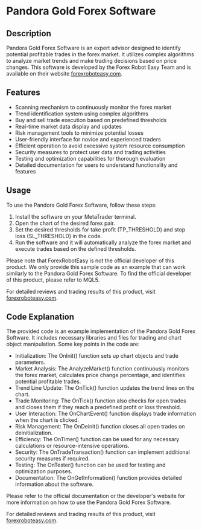 # Pandora Gold Forex Software

## Description

Pandora Gold Forex Software is an expert advisor designed to identify potential profitable trades in the forex market. It utilizes complex algorithms to analyze market trends and make trading decisions based on price changes. This software is developed by the Forex Robot Easy Team and is available on their website [forexroboteasy.com](https://forexroboteasy.com).

## Features

- Scanning mechanism to continuously monitor the forex market
- Trend identification system using complex algorithms
- Buy and sell trade execution based on predefined thresholds
- Real-time market data display and updates
- Risk management tools to minimize potential losses
- User-friendly interface for novice and experienced traders
- Efficient operation to avoid excessive system resource consumption
- Security measures to protect user data and trading activities
- Testing and optimization capabilities for thorough evaluation
- Detailed documentation for users to understand functionality and features

## Usage

To use the Pandora Gold Forex Software, follow these steps:

1. Install the software on your MetaTrader terminal.
2. Open the chart of the desired forex pair.
3. Set the desired thresholds for take profit (TP_THRESHOLD) and stop loss (SL_THRESHOLD) in the code.
4. Run the software and it will automatically analyze the forex market and execute trades based on the defined thresholds.

Please note that ForexRobotEasy is not the official developer of this product. We only provide this sample code as an example that can work similarly to the Pandora Gold Forex Software. To find the official developer of this product, please refer to MQL5.

For detailed reviews and trading results of this product, visit [forexroboteasy.com](https://forexroboteasy.com/forex-robot-review/pandora-gold-forex-software-honest-review-real-results/).

## Code Explanation

The provided code is an example implementation of the Pandora Gold Forex Software. It includes necessary libraries and files for trading and chart object manipulation. Some key points in the code are:

- Initialization: The OnInit() function sets up chart objects and trade parameters.
- Market Analysis: The AnalyzeMarket() function continuously monitors the forex market, calculates price change percentage, and identifies potential profitable trades.
- Trend Line Update: The OnTick() function updates the trend lines on the chart.
- Trade Monitoring: The OnTick() function also checks for open trades and closes them if they reach a predefined profit or loss threshold.
- User Interaction: The OnChartEvent() function displays trade information when the chart is clicked.
- Risk Management: The OnDeinit() function closes all open trades on deinitialization.
- Efficiency: The OnTimer() function can be used for any necessary calculations or resource-intensive operations.
- Security: The OnTradeTransaction() function can implement additional security measures if required.
- Testing: The OnTester() function can be used for testing and optimization purposes.
- Documentation: The OnGetInformation() function provides detailed information about the software.

Please refer to the official documentation or the developer's website for more information on how to use the Pandora Gold Forex Software.

For detailed reviews and trading results of this product, visit [forexroboteasy.com](https://forexroboteasy.com/forex-robot-review/pandora-gold-forex-software-honest-review-real-results/).
